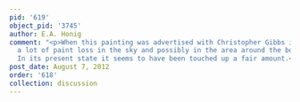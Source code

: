```yaml
---
pid: '619'
object_pid: '3745'
author: E.A. Honig
comment: "<p>When this painting was advertised with Christopher Gibbs it had suffered
  a lot of paint loss in the sky and possibly in the area around the boats as well.
  In its present state it seems to have been touched up a fair amount.</p>"
post_date: August 7, 2012
order: '618'
collection: discussion
---
```

